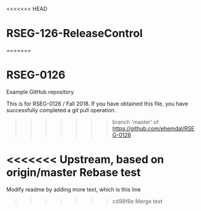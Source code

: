 <<<<<<< HEAD
# RSEG-126-ReleaseControl
=======
# RSEG-0126
Example GitHub repository

This is for RSEG-0126 / Fall 2018. If you have obtained
this file, you have successfully completed a git pull
operation.

>>>>>>> branch 'master' of https://github.com/ehemdal/RSEG-0126

<<<<<<< Upstream, based on origin/master
Rebase test
=======
Modify readme by adding more text, which is this line
>>>>>>> cd98f6e Merge test
